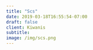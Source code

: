```yaml
---
title: "Scs"
date: 2019-03-18T16:55:54-07:00
draft: false
client: Kiwanis
subtitle: 
image: /img/scs.png
---
```

